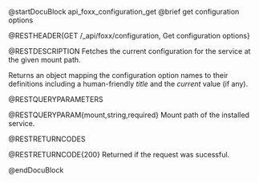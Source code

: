 @startDocuBlock api_foxx_configuration_get
@brief get configuration options

@RESTHEADER{GET /_api/foxx/configuration, Get configuration options}

@RESTDESCRIPTION
Fetches the current configuration for the service at the given mount path.

Returns an object mapping the configuration option names to their definitions
including a human-friendly *title* and the *current* value (if any).

@RESTQUERYPARAMETERS

@RESTQUERYPARAM{mount,string,required}
Mount path of the installed service.

@RESTRETURNCODES

@RESTRETURNCODE{200}
Returned if the request was sucessful.

@endDocuBlock
